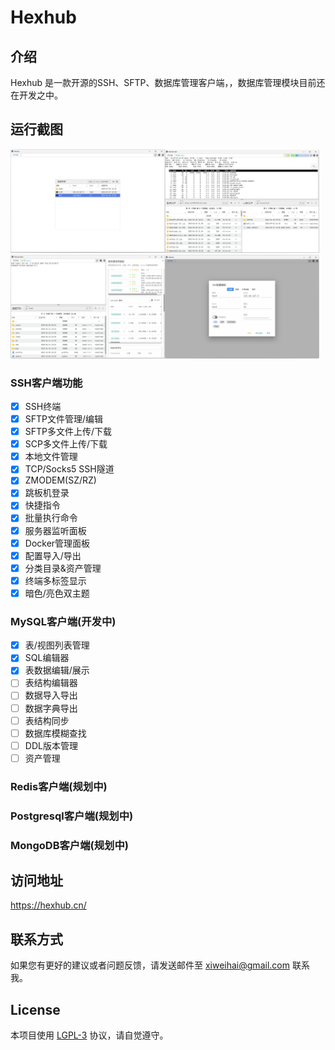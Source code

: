 # Hexhub

## 介绍

Hexhub 是一款开源的SSH、SFTP、数据库管理客户端，，数据库管理模块目前还在开发之中。

## 运行截图
<img decoding="async" src="./snapshots/img1.png" width="49%"><img decoding="async" src="./snapshots/img2.png" width="49%">
<img decoding="async" src="./snapshots/img3.png" width="49%"><img decoding="async" src="./snapshots/img4.png" width="49%">

### SSH客户端功能
- [X] SSH终端
- [X] SFTP文件管理/编辑
- [X] SFTP多文件上传/下载
- [X] SCP多文件上传/下载
- [X] 本地文件管理
- [X] TCP/Socks5 SSH隧道
- [X] ZMODEM(SZ/RZ)
- [X] 跳板机登录
- [X] 快捷指令
- [X] 批量执行命令
- [X] 服务器监听面板
- [X] Docker管理面板
- [X] 配置导入/导出
- [X] 分类目录&资产管理
- [X] 终端多标签显示
- [X] 暗色/亮色双主题

### MySQL客户端(开发中)
- [X] 表/视图列表管理
- [X] SQL编辑器
- [X] 表数据编辑/展示
- [ ] 表结构编辑器
- [ ] 数据导入导出
- [ ] 数据字典导出
- [ ] 表结构同步
- [ ] 数据库模糊查找
- [ ] DDL版本管理
- [ ] 资产管理

### Redis客户端(规划中)

### Postgresql客户端(规划中)

### MongoDB客户端(规划中)

## 访问地址

https://hexhub.cn/

## 联系方式

如果您有更好的建议或者问题反馈，请发送邮件至 xiweihai@gmail.com 联系我。

## License

本项目使用 [LGPL-3](./LICENSE) 协议，请自觉遵守。
